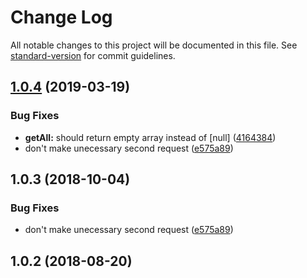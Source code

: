 # Change Log

All notable changes to this project will be documented in this file. See [standard-version](https://github.com/conventional-changelog/standard-version) for commit guidelines.

<a name="1.0.4"></a>
## [1.0.4](https://github.com/ZengineHQ/zn-frontend-bulk/compare/v1.0.2...v1.0.4) (2019-03-19)


### Bug Fixes

* **getAll:** should return empty array instead of [null] ([4164384](https://github.com/ZengineHQ/zn-frontend-bulk/commit/4164384))
* don't make unecessary second request ([e575a89](https://github.com/ZengineHQ/zn-frontend-bulk/commit/e575a89))



<a name="1.0.3"></a>
## 1.0.3 (2018-10-04)


### Bug Fixes

* don't make unecessary second request ([e575a89](https://github.com/ZengineHQ/zn-frontend-bulk/commit/e575a89))



<a name="1.0.2"></a>
## 1.0.2 (2018-08-20)
